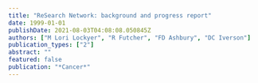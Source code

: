 ```yaml
---
title: "ReSearch Network: background and progress report"
date: 1999-01-01
publishDate: 2021-08-03T04:08:08.050845Z
authors: ["M Lori Lockyer", "R Futcher", "FD Ashbury", "DC Iverson"]
publication_types: ["2"]
abstract: ""
featured: false
publication: "*Cancer*"
---
```


